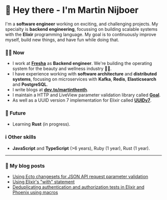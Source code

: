 # 👋 Hey there - I'm Martin Nijboer

I'm a **software engineer** working on exciting, and challenging projects. My specialty is **backend engineering**, focussing on building scalable systems with the **Elixir** programming language. My goal is to continuously improve myself, build new things, and have fun while doing that.

### 👨‍💻 Now

- I work at **[Fresha](https://www.fresha.com)** as **Backend engineer**. We're building the operating system for the beauty and wellness industry 💇💅.
- I have experience working with **software architecture** and **distributed systems**, focusing on microservices with **Kafka**, **Redis**, **Elasticsearch** and **PostgreSQL**.
- I write blogs at **[dev.to/martinthenth](https://dev.to/martinthenth)**.
- I maintain a HTTP and LiveView parameter validation library called **[Goal](https://github.com/martinthenth/goal)**.
- As well as a UUID version 7 implementation for Elixir called **[UUIDv7](https://github.com/martinthenth/uuidv7)**.

### 🔮 Future

- Learning **Rust** (in progress).

### ℹ️ Other skills

- **JavaScript** and **TypeScript** (>6 years), Ruby (1 year), Rust (1 year).

---

### 📙 My blog posts

- [Using Ecto changesets for JSON API request parameter validation](https://dev.to/martinthenth/using-ecto-changesets-for-json-api-request-parameter-validation-3po)
- [Using Elixir's "with" statement](https://dev.to/martinthenth/using-elixirs-with-statement-5e36)
- [Deduplicating authentication and authorization tests in Elixir and Phoenix using macros](https://dev.to/martinthenth/deduplicating-authentication-and-authorization-tests-in-elixir-and-phoenix-using-macros-5c2c)

<!--
**martinthenth/martinthenth** is a ✨ _special_ ✨ repository because its `README.md` (this file) appears on your GitHub profile.

Here are some ideas to get you started:

- 🔭 I’m currently working on ...
- 🌱 I’m currently learning ...
- 👯 I’m looking to collaborate on ...
- 🤔 I’m looking for help with ...
- 💬 Ask me about ...
- 📫 How to reach me: ...
- 😄 Pronouns: ...
- ⚡ Fun fact: ...
-->
